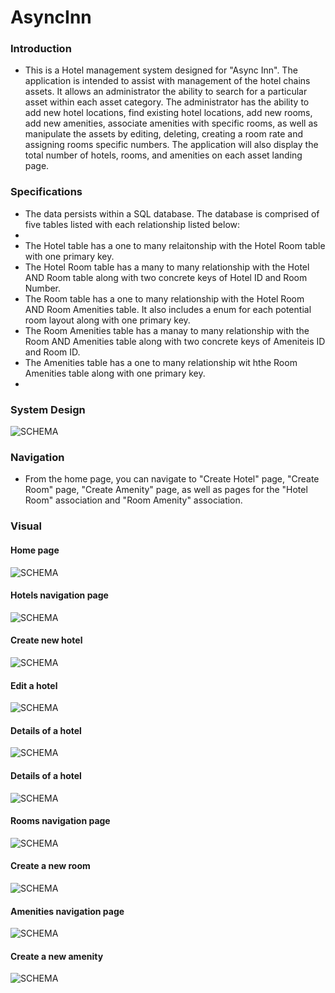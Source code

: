 # AsyncInn

### Introduction

- This is a Hotel management system designed for "Async Inn". The application is intended to assist with management of the hotel chains assets. It allows an administrator the ability to search for a particular asset within each asset category. The administrator has the ability to add new hotel locations, find existing hotel locations, add new rooms, add new amenities, associate amenities with specific rooms, as well as manipulate the assets by editing, deleting, creating a room rate and assigning rooms specific numbers. The application will also display the total number of hotels, rooms, and amenities on each asset landing page. 

### Specifications

- The data persists within a SQL database. The database is comprised of five tables listed with each relationship listed below:
- 
- The Hotel table has a one to many relaitonship with the Hotel Room table with one primary key.
- The Hotel Room table has a many to many relationship with the Hotel AND Room table along with two concrete keys of Hotel ID and Room Number.
- The Room table has a one to many relationship with the Hotel Room AND Room Amenities table. It also includes a enum for each potential room layout along with one primary key.
- The Room Amenities table has a manay to many relationship with the Room AND Amenities table along with two concrete keys of Ameniteis ID and Room ID.
- The Amenities table has a one to many relationship wit hthe Room Amenities table along with one primary key.
- 

### System Design 
![SCHEMA](https://github.com/ntibbals/AsyncInn/blob/master/Assets/SchemaAsyncInn.png)

### Navigation

- From the home page, you can navigate to "Create Hotel" page, "Create Room" page, "Create Amenity" page, as well as pages for the "Hotel Room" association and "Room Amenity" association.

### Visual

#### Home page

![SCHEMA](https://github.com/ntibbals/AsyncInn/blob/master/Assets/index.PNG)

#### Hotels navigation page
![SCHEMA](https://github.com/ntibbals/AsyncInn/blob/master/Assets/hotel-in.PNG)

#### Create new hotel
![SCHEMA](https://github.com/ntibbals/AsyncInn/blob/master/Assets/create-hotel.PNG)

#### Edit a hotel
![SCHEMA](https://github.com/ntibbals/AsyncInn/blob/master/Assets/edit-hotel.PNG)

#### Details of a hotel
![SCHEMA](https://github.com/ntibbals/AsyncInn/blob/master/Assets/hotel-details.PNG)

#### Details of a hotel
![SCHEMA](https://github.com/ntibbals/AsyncInn/blob/master/Assets/hotel-delete.PNG)

#### Rooms navigation page
![SCHEMA](https://github.com/ntibbals/AsyncInn/blob/master/Assets/room-in.PNG)

#### Create a new room
![SCHEMA](https://github.com/ntibbals/AsyncInn/blob/master/Assets/create-room.PNG)

#### Amenities navigation page
![SCHEMA](https://github.com/ntibbals/AsyncInn/blob/master/Assets/Amen-in.PNG)

#### Create a new amenity
![SCHEMA](https://github.com/ntibbals/AsyncInn/blob/master/Assets/create-am.PNG)





